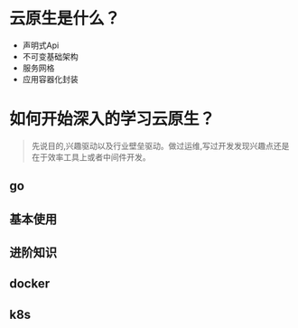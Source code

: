 # 云原生是什么？

- 声明式Api
- 不可变基础架构
- 服务网格
- 应用容器化封装

# 如何开始深入的学习云原生？

> 先说目的,兴趣驱动以及行业壁垒驱动。做过运维,写过开发发现兴趣点还是在于效率工具上或者中间件开发。

## go

## 基本使用

## 进阶知识


## docker


## k8s

